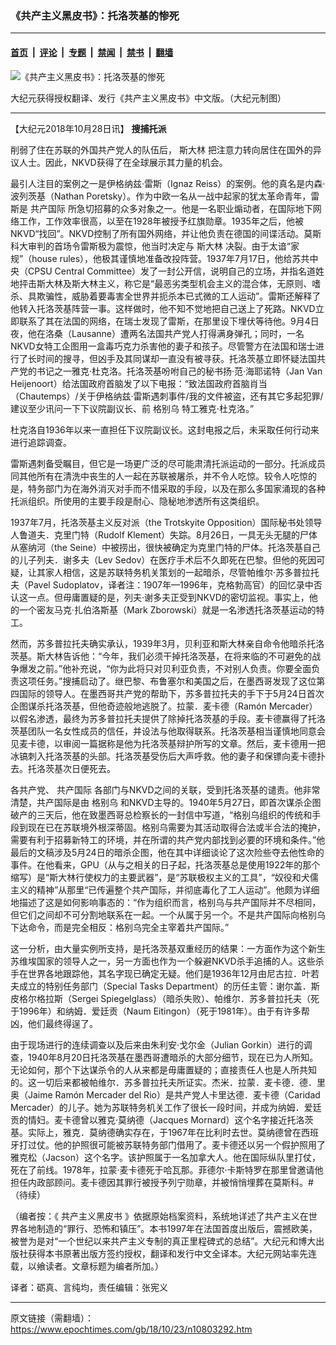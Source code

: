 ### 《共产主义黑皮书》：托洛茨基的惨死

---

#### [首页](../../../..?n10803292) &nbsp;|&nbsp; [评论](../../../../../epoch-comment?n10803292) &nbsp;|&nbsp; [专题](../../../../../epoch-special?n10803292) &nbsp;|&nbsp; [禁闻](../../../../../epoch-news?n10803292) &nbsp;|&nbsp; [禁书](../../../../../books?n10803292) &nbsp;|&nbsp; [翻墙](https://github.com/gfw-breaker/nogfw/blob/master/README.md?n10803292)


<div><img alt="《共产主义黑皮书》：托洛茨基的惨死" class="attachment-djy_600_400 size-djy_600_400 wp-post-image" src="https://i.epochtimes.com/assets/uploads/2017/12/dcbb5ad1ea37934a168afd29d68d142e-600x400.jpg"/>
<div class="caption">
 <p>
  大纪元获得授权翻译、发行《共产主义黑皮书》中文版。（大纪元制图）
 </p>
</div></div><hr/><div class="post_content" id="artbody" itemprop="articleBody">
 <!-- article content begin -->
 <p>
  【大纪元2018年10月28日讯】
  <strong>
   搜捕托派
  </strong>
 </p>
 <p>
  削弱了住在苏联的外国共产党人的队伍后，
  <ok href="https://www.epochtimes.com/gb/tag/%E6%96%AF%E5%A4%A7%E6%9E%97.html">
   斯大林
  </ok>
  把注意力转向居住在国外的异议人士。因此，NKVD获得了在全球展示其力量的机会。
 </p>
 <p>
  最引人注目的案例之一是伊格纳兹‧雷斯（Ignaz Reiss）的案例。他的真名是内森‧波列茨基（Nathan Poretsky）。作为中欧一名从一战中起家的犹太革命青年，雷斯是
  <ok href="https://www.epochtimes.com/gb/tag/%E5%85%B1%E4%BA%A7%E5%9B%BD%E9%99%85.html">
   共产国际
  </ok>
  所急切招募的众多对象之一。他是一名职业煽动者，在国际地下网络工作，工作效率很高，以至在1928年被授予红旗勋章。1935年之后，他被NKVD“找回”。NKVD控制了所有国外网络，并让他负责在德国的间谍活动。莫斯科大审判的首场令雷斯极为震惊，他当时决定与
  <ok href="https://www.epochtimes.com/gb/tag/%E6%96%AF%E5%A4%A7%E6%9E%97.html">
   斯大林
  </ok>
  决裂。由于太谙“家规”（house rules），他极其谨慎地准备改投阵营。1937年7月17日，他给苏共中央（CPSU Central Committee）发了一封公开信，说明自己的立场，并指名道姓地抨击斯大林及斯大林主义，称它是“最恶劣类型机会主义的混合体，无原则、嗜杀、具欺骗性，威胁着要毒害全世界并扼杀本已式微的工人运动”。雷斯还解释了他转入托洛茨基阵营一事。这样做时，他不知不觉地把自己送上了死路。NKVD立即联系了其在法国的网络，在瑞士发现了雷斯，在那里设下埋伏等待他。9月4日夜，他在洛桑（Lausanne）遭两名法国共产党人打得满身弹孔；同时，一名NKVD女特工企图用一盒毒巧克力杀害他的妻子和孩子。尽管警方在法国和瑞士进行了长时间的搜寻，但凶手及其同谋却一直没有被寻获。托洛茨基立即怀疑法国共产党的书记之一雅克‧杜克洛。托洛茨基吩咐自己的秘书扬‧范‧海耶诺特（Jan Van Heijenoort）给法国政府首脑发了以下电报：“致法国政府首脑肖当（Chautemps）/关于伊格纳兹‧雷斯遇刺事件/我的文件被盗，还有其它多起犯罪/建议至少讯问一下下议院副议长、前
  <ok href="https://www.epochtimes.com/gb/tag/%E6%A0%BC%E5%88%AB%E4%B9%8C.html">
   格别乌
  </ok>
  特工雅克‧杜克洛。”
 </p>
 <p>
  杜克洛自1936年以来一直担任下议院副议长。这封电报之后，未采取任何行动来进行追踪调查。
 </p>
 <p>
  雷斯遇刺备受瞩目，但它是一场更广泛的尽可能肃清托派运动的一部分。托派成员同其他所有在清洗中丧生的人一起在苏联被屠杀，并不令人吃惊。较令人吃惊的是，特务部门为在海外消灭对手而不惜采取的手段，以及在那么多国家涌现的各种托派组织。所使用的主要手段是耐心、隐秘地渗透所有这类组织。
 </p>
 <p>
  1937年7月，托洛茨基主义反对派（the Trotskyite Opposition）国际秘书处领导人鲁道夫．克里门特（Rudolf Klement）失踪。8月26日，一具无头无腿的尸体从塞纳河（the Seine）中被捞出，很快被确定为克里门特的尸体。托洛茨基自己的儿子列夫．谢多夫（Lev Sedov）在医疗手术后不久即死在巴黎。但他的死因可疑，让其家人相信，这是苏联特务机关策划的一起暗杀，尽管帕维尔‧苏多普拉托夫（Pavel Sudoplatov，译者注：1907年—1996年，克格勃高官）的回忆录中否认这一点。但毋庸置疑的是，列夫‧谢多夫正受到NKVD的密切监视。事实上，他的一个密友马克‧扎伯洛斯基（Mark Zborowski）就是一名渗透托洛茨基运动的特工。
 </p>
 <p>
  然而，苏多普拉托夫确实承认，1939年3月，贝利亚和斯大林亲自命令他暗杀托洛茨基。斯大林告诉他：“今年，我们必须干掉托洛茨基，在将来临的不可避免的战争爆发之前。”他补充说，“你为此将只对贝利亚负责，不对别人负责。你要全面负责这项任务。”搜捕启动了。继巴黎、布鲁塞尔和美国之后，在墨西哥发现了这位第四国际的领导人。在墨西哥共产党的帮助下，苏多普拉托夫的手下于5月24日首次企图谋杀托洛茨基，但他奇迹般地逃脱了。拉蒙．麦卡德（Ramón Mercader）以假名渗透，最终为苏多普拉托夫提供了除掉托洛茨基的手段。麦卡德赢得了托洛茨基团队一名女性成员的信任，并设法与他取得联系。托洛茨基相当谨慎地同意会见麦卡德，以审阅一篇据称是他为托洛茨基辩护所写的文章。然后，麦卡德用一把冰镐刺入托洛茨基的头部。托洛茨基受伤后大声呼救。他的妻子和保镖向麦卡德扑去。托洛茨基次日便死去。
 </p>
 <p>
  各共产党、
  <ok href="https://www.epochtimes.com/gb/tag/%E5%85%B1%E4%BA%A7%E5%9B%BD%E9%99%85.html">
   共产国际
  </ok>
  各部门与NKVD之间的关联，受到托洛茨基的谴责。他非常清楚，共产国际是由
  <ok href="https://www.epochtimes.com/gb/tag/%E6%A0%BC%E5%88%AB%E4%B9%8C.html">
   格别乌
  </ok>
  和NKVD主导的。1940年5月27日，即首次谋杀企图破产的三天后，他在致墨西哥总检察长的一封信中写道，“格别乌组织的传统和手段到现在已在苏联境外根深蒂固。格别乌需要为其活动取得合法或半合法的掩护，需要有利于招募新特工的环境，并在所谓的共产党内部找到必要的环境和条件。”他最后的文稿涉及5月24日的暗杀企图，他在其中详细谈论了这次险些夺去他性命的事件。在他看来，GPU（从与之相关的日子起，托洛茨基总是使用1922年的那个缩写）是“斯大林行使权力的主要武器”，是“苏联极权主义的工具”，“奴役和犬儒主义的精神”从那里“已传遍整个共产国际，并彻底毒化了工人运动”。他颇为详细地描述了这是如何影响事态的：“作为组织而言，格别乌与共产国际并不尽相同，但它们之间却不可分割地联系在一起。一个从属于另一个。不是共产国际向格别乌下达命令，而是完全相反：格别乌完全主宰着共产国际。”
 </p>
 <p>
  这一分析，由大量实例所支持，是托洛茨基双重经历的结果：一方面作为这个新生苏维埃国家的领导人之一，另一方面也作为一个躲避NKVD杀手追捕的人。这些杀手在世界各地跟踪他，其名字现已确定无疑。他们是1936年12月由尼古拉．叶若夫成立的特别任务部门（Special Tasks Department）的历任主管：谢尔盖．斯皮格尔格拉斯（Sergei Spiegelglass）（暗杀失败）、帕维尔．苏多普拉托夫（死于1996年）和纳姆．爱廷贡（Naum Eitingon）（死于1981年）。由于有许多帮凶，他们最终得逞了。
 </p>
 <p>
  由于现场进行的连续调查以及后来由朱利安‧戈尔金（Julian Gorkin）进行的调查，1940年8月20日托洛茨基在墨西哥遭暗杀的大部分细节，现在已为人所知。无论如何，那个下达谋杀令的人从来都是毋庸置疑的；直接责任人也是人所共知的。这一切后来都被帕维尔．苏多普拉托夫所证实。杰米．拉蒙．麦卡德．德．里奥（Jaime Ramón Mercader del Rio）是共产党人卡里达德．麦卡德（Caridad Mercader）的儿子。她为苏联特务机关工作了很长一段时间，并成为纳姆．爱廷贡的情妇。麦卡德曾以雅克‧莫纳德（Jacques Mornard）这个名字接近托洛茨基。实际上，雅克．莫纳德确实存在，于1967年在比利时去世。莫纳德曾在西班牙打过仗。他的护照很可能被苏联特务部门借用了。麦卡德还以另一个假护照用了雅克松（Jacson）这个名字。该护照属于一名加拿大人。他在国际纵队里打仗，死在了前线。1978年，拉蒙‧麦卡德死于哈瓦那。菲德尔‧卡斯特罗在那里曾邀请他担任内政部顾问。麦卡德因其罪行被授予列宁勋章，并被悄悄埋葬在莫斯科。#（待续）
 </p>
 <p>
  （编者按：《
  <ok href="https://www.epochtimes.com/gb/tag/%E5%85%B1%E4%BA%A7%E4%B8%BB%E4%B9%89%E9%BB%91%E7%9A%AE%E4%B9%A6.html">
   共产主义黑皮书
  </ok>
  》依据原始档案资料，系统地详述了共产主义在世界各地制造的“罪行、恐怖和镇压”。本书1997年在法国首度出版后，震撼欧美，被誉为是对“一个世纪以来共产主义专制的真正里程碑式的总结”。大纪元和博大出版社获得本书原著出版方签约授权，翻译和发行中文全译本。大纪元网站率先连载，以飨读者。文章标题为编者所加。）
 </p>
 <p>
  译者：砺真、言纯均，责任编辑：张宪义
 </p>
 <!-- article content end -->
 <div id="below_article_ad">
 </div>
</div>


---

原文链接（需翻墙）：https://www.epochtimes.com/gb/18/10/23/n10803292.htm